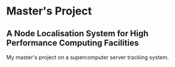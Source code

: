 # Master's Project
## A Node Localisation System for High Performance Computing Facilities
My master's project on a supercomputer server tracking system.
